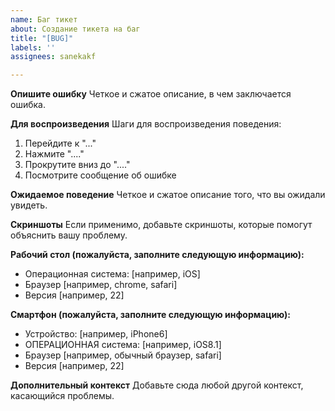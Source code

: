 ```yaml
---
name: Баг тикет
about: Создание тикета на баг
title: "[BUG]"
labels: ''
assignees: sanekakf

---
```


**Опишите ошибку**
Четкое и сжатое описание, в чем заключается ошибка.

**Для воспроизведения**
Шаги для воспроизведения поведения:
1. Перейдите к "..."
2. Нажмите "...."
3. Прокрутите вниз до "...."
4. Посмотрите сообщение об ошибке

**Ожидаемое поведение**
Четкое и сжатое описание того, что вы ожидали увидеть.

**Скриншоты**
Если применимо, добавьте скриншоты, которые помогут объяснить вашу проблему.

**Рабочий стол (пожалуйста, заполните следующую информацию):**
 - Операционная система: [например, iOS]
 - Браузер [например, chrome, safari]
 - Версия [например, 22]

**Смартфон (пожалуйста, заполните следующую информацию):**
 - Устройство: [например, iPhone6]
 - ОПЕРАЦИОННАЯ система: [например, iOS8.1]
 - Браузер [например, обычный браузер, safari]
 - Версия [например, 22]

**Дополнительный контекст**
Добавьте сюда любой другой контекст, касающийся проблемы.
